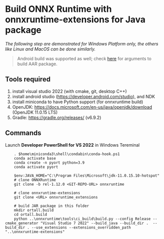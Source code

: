 # Build ONNX Runtime with onnxruntime-extensions for Java package

*The following step are demonstrated for Windows Platform only, the others like Linux and MacOS can be done similarly.*

> Android build was supported as well; check [here](https://onnxruntime.ai/docs/build/android.html#cross-compiling-on-windows) for arguments to build AAR package.

## Tools required
1. install visual studio 2022 (with cmake, git, desktop C++)
2. install android studio (https://developer.android.com/studio), and NDK
3. install miniconda to have Python support (for onnxruntime build)
4. OpenJDK: https://docs.microsoft.com/en-us/java/openjdk/download
		(OpenJDK 11.0.15 LTS)
5. Gradle: https://gradle.org/releases/
		(v6.9.2)

## Commands
Launch **Developer PowerShell for VS 2022** in Windows Tereminal
```
	. $home\miniconda3\shell\condabin\conda-hook.ps1
	conda activate base 
	conda create -n pyort python=3.9
	conda activate pyort

	$env:JAVA_HOME="C:\Program Files\Microsoft\jdk-11.0.15.10-hotspot"
	# clone ONNXRuntime
	git clone -b rel-1.12.0 <GIT-REPO-URL> onnxruntime

	# clone onnxruntime-extensions
	git clone <URL> onnxruntime_extensions

	# build JAR package in this folder
	mkdir ortall.build
	cd ortall.build
	python ..\onnxruntime\tools\ci_build\build.py --config Release --cmake_generator "Visual Studio 7 2022" --build_java --build_dir .  --build_dir . --use_extensions --extensions_overridden_path "..\onnxruntime-extensions"
```
